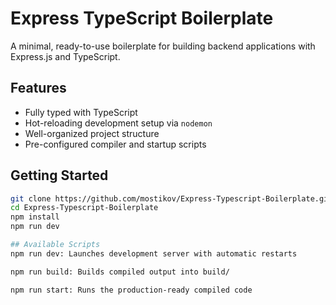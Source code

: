 # Express TypeScript Boilerplate

A minimal, ready-to-use boilerplate for building backend applications with Express.js and TypeScript.

## Features

- Fully typed with TypeScript
- Hot-reloading development setup via `nodemon`
- Well-organized project structure
- Pre-configured compiler and startup scripts

## Getting Started

```bash
git clone https://github.com/mostikov/Express-Typescript-Boilerplate.git
cd Express-Typescript-Boilerplate
npm install
npm run dev

## Available Scripts
npm run dev: Launches development server with automatic restarts

npm run build: Builds compiled output into build/

npm run start: Runs the production-ready compiled code